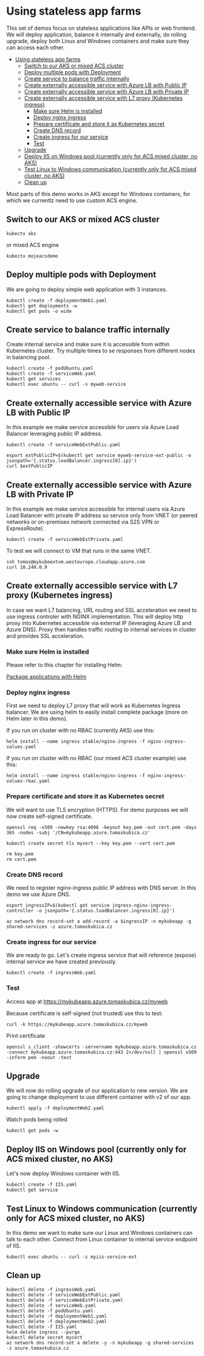 # Using stateless app farms
This set of demos focus on stateless applications like APIs or web frontend. We will deploy application, balance it internally and externally, do rolling upgrade, deploy both Linux and Windows containers and make sure they can access each other.

- [Using stateless app farms](#using-stateless-app-farms)
    - [Switch to our AKS or mixed ACS cluster](#switch-to-our-aks-or-mixed-acs-cluster)
    - [Deploy multiple pods with Deployment](#deploy-multiple-pods-with-deployment)
    - [Create service to balance traffic internally](#create-service-to-balance-traffic-internally)
    - [Create externally accessible service with Azure LB with Public IP](#create-externally-accessible-service-with-azure-lb-with-public-ip)
    - [Create externally accessible service with Azure LB with Private IP](#create-externally-accessible-service-with-azure-lb-with-private-ip)
    - [Create externally accessible service with L7 proxy (Kubernetes ingress)](#create-externally-accessible-service-with-l7-proxy-kubernetes-ingress)
        - [Make sure Helm is installed](#make-sure-helm-is-installed)
        - [Deploy nginx ingress](#deploy-nginx-ingress)
        - [Prepare certificate and store it as Kubernetes secret](#prepare-certificate-and-store-it-as-kubernetes-secret)
        - [Create DNS record](#create-dns-record)
        - [Create ingress for our service](#create-ingress-for-our-service)
        - [Test](#test)
    - [Upgrade](#upgrade)
    - [Deploy IIS on Windows pool (currently only for ACS mixed cluster, no AKS)](#deploy-iis-on-windows-pool-currently-only-for-acs-mixed-cluster-no-aks)
    - [Test Linux to Windows communication (currently only for ACS mixed cluster, no AKS)](#test-linux-to-windows-communication-currently-only-for-acs-mixed-cluster-no-aks)
    - [Clean up](#clean-up)

Most parts of this demo works in AKS except for Windows containers, for which we currentlz need to use custom ACS engine.

## Switch to our AKS or mixed ACS cluster
```
kubectx aks
```

or mixed ACS engine

```
kubectx mojeacsdemo
```

## Deploy multiple pods with Deployment
We are going to deploy simple web application with 3 instances.

```
kubectl create -f deploymentWeb1.yaml
kubectl get deployments -w
kubectl get pods -o wide
```

## Create service to balance traffic internally
Create internal service and make sure it is accessible from within Kubernetes cluster. Try multiple times to se responses from different nodes in balancing pool.

```
kubectl create -f podUbuntu.yaml
kubectl create -f serviceWeb.yaml
kubectl get services
kubectl exec ubuntu -- curl -s myweb-service
```

## Create externally accessible service with Azure LB with Public IP
In this example we make service accessible for users via Azure Load Balancer leveraging public IP address.

```
kubectl create -f serviceWebExtPublic.yaml

export extPublicIP=$(kubectl get service myweb-service-ext-public -o jsonpath='{.status.loadBalancer.ingress[0].ip}')
curl $extPublicIP
```

## Create externally accessible service with Azure LB with Private IP
In this example we make service accessible for internal users via Azure Load Balancer with private IP address so service only from VNET (or peered networks or on-premises network connected via S2S VPN or ExpressRoute).

```
kubectl create -f serviceWebExtPrivate.yaml
```

To test we will connect to VM that runs in the same VNET.
```
ssh tomas@mykubeextvm.westeurope.cloudapp.azure.com
curl 10.240.0.9
```

## Create externally accessible service with L7 proxy (Kubernetes ingress)
In case we want L7 balancing, URL routing and SSL acceleration we need to use ingress controler with NGINX implementation. This will deploy http proxy into Kubernetes accessible via external IP (leveraging Azure LB and Azure DNS). Proxy then handles traffic routing to internal services in cluster and provides SSL acceleration.

### Make sure Helm is installed
Please refer to this chapter for installing Helm:

[Package applications with Helm](docs/helm.md)

### Deploy nginx ingress
First we need to deploy L7 proxy that will work as Kubernetes Ingress balancer. We are using helm to easily install complete package (more on Helm later in this demo).

If you run on cluster with no RBAC (currently AKS) use this:
```
helm install --name ingress stable/nginx-ingress -f nginx-ingress-values.yaml
```

If you run on cluster with no RBAC (our mixed ACS cluster example) use this:
```
helm install --name ingress stable/nginx-ingress -f nginx-ingress-values-rbac.yaml
```

### Prepare certificate and store it as Kubernetes secret 
We will want to use TLS encryption (HTTPS). For demo purposes we will now create self-signed certificate.

```
openssl req -x509 -newkey rsa:4096 -keyout key.pem -out cert.pem -days 365 -nodes -subj '/CN=mykubeapp.azure.tomaskubica.cz'

kubectl create secret tls mycert --key key.pem --cert cert.pem

rm key.pem
rm cert.pem
```

### Create DNS record
We need to register nginx-ingress public IP address with DNS server. In this demo we use Azure DNS.

```
export ingressIP=$(kubectl get service ingress-nginx-ingress-controller -o jsonpath='{.status.loadBalancer.ingress[0].ip}')

az network dns record-set a add-record -a $ingressIP -n mykubeapp -g shared-services -z azure.tomaskubica.cz
```

### Create ingress for our service
We are ready to go. Let's create ingress service that will reference (expose) internal service we have created previously.

```
kubectl create -f ingressWeb.yaml
```

### Test
Access app at https://mykubeapp.azure.tomaskubica.cz/myweb

Because certificate is self-signed (not trusted) use this to test:
```
curl -k https://mykubeapp.azure.tomaskubica.cz/myweb
```

Print certificate
```
openssl s_client -showcerts -servername mykubeapp.azure.tomaskubica.cz -connect mykubeapp.azure.tomaskubica.cz:443 2>/dev/null | openssl x509 -inform pem -noout -text
```

## Upgrade
We will now do rolling upgrade of our application to new version. We are going to change deployment to use different container with v2 of our app.
```
kubectl apply -f deploymentWeb2.yaml
```

Watch pods being rolled
```
kubectl get pods -w
```

## Deploy IIS on Windows pool (currently only for ACS mixed cluster, no AKS)
Let's now deploy Windows container with IIS.

```
kubectl create -f IIS.yaml
kubectl get service
```

## Test Linux to Windows communication (currently only for ACS mixed cluster, no AKS)
In this demo we want to make sure our Linux and Windows containers can talk to each other. Connect from Linux container to internal service endpoint of IIS.

```
kubectl exec ubuntu -- curl -s myiis-service-ext
```

## Clean up
```
kubectl delete -f ingressWeb.yaml
kubectl delete -f serviceWebExtPublic.yaml
kubectl delete -f serviceWebExtPrivate.yaml
kubectl delete -f serviceWeb.yaml
kubectl delete -f podUbuntu.yaml
kubectl delete -f deploymentWeb1.yaml
kubectl delete -f deploymentWeb2.yaml
kubectl delete -f IIS.yaml
helm delete ingress --purge
kubectl delete secret mycert
az network dns record-set a delete -y -n mykubeapp -g shared-services -z azure.tomaskubica.cz
```
